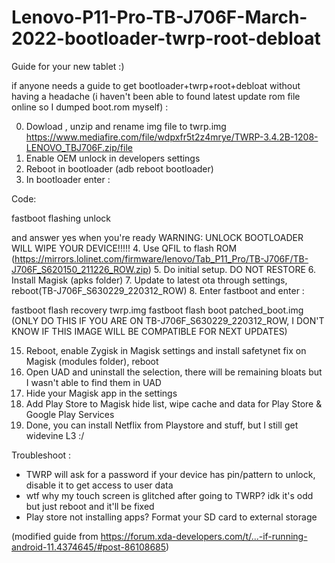 # Lenovo-P11-Pro-TB-J706F-March-2022-bootloader-twrp-root-debloat
Guide for your new tablet :)

if anyone needs a guide to get bootloader+twrp+root+debloat without having a headache (i haven't been able to found latest update rom file online so I dumped boot.rom myself) :

0. Dowload , unzip and rename img file to twrp.img https://www.mediafire.com/file/wdpxfr5t2z4mrye/TWRP-3.4.2B-1208-LENOVO_TBJ706F.zip/file
1. Enable OEM unlock in developers settings
2. Reboot in bootloader (adb reboot bootloader)
3. In bootloader enter :

Code:

fastboot flashing unlock


and answer yes when you're ready
WARNING: UNLOCK BOOTLOADER WILL WIPE YOUR DEVICE!!!!!
4. Use QFIL to flash ROM (https://mirrors.lolinet.com/firmware/lenovo/Tab_P11_Pro/TB-J706F/TB-J706F_S620150_211226_ROW.zip)
5. Do initial setup. DO NOT RESTORE
6. Install Magisk (apks folder)
7. Update to latest ota through settings, reboot(TB-J706F_S630229_220312_ROW)
8. Enter fastboot and enter :

fastboot flash recovery twrp.img
fastboot flash boot patched_boot.img (ONLY DO THIS IF YOU ARE ON TB-J706F_S630229_220312_ROW, I DON'T KNOW IF THIS IMAGE WILL BE COMPATIBLE FOR NEXT UPDATES)

15. Reboot, enable Zygisk in Magisk settings and install safetynet fix on Magisk (modules folder), reboot
17. Open UAD and uninstall the selection, there will be remaining bloats but I wasn't able to find them in UAD
18. Hide your Magisk app in the settings
19. Add Play Store to Magisk hide list, wipe cache and data for Play Store & Google Play Services
20. Done, you can install Netflix from Playstore and stuff, but I still get widevine L3 :/

Troubleshoot :
- TWRP will ask for a password if your device has pin/pattern to unlock, disable it to get access to user data
- wtf why my touch screen is glitched after going to TWRP? idk it's odd but just reboot and it'll be fixed
- Play store not installing apps? Format your SD card to external storage

(modified guide from https://forum.xda-developers.com/t/...-if-running-android-11.4374645/#post-86108685)
